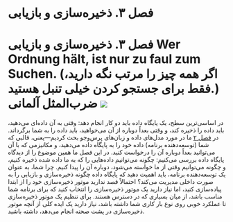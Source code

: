 # فصل ۳. ذخیره‌سازی و بازیابی

# فصل ۳. ذخیره‌سازی و بازیابی Wer Ordnung hält, ist nur zu faul zum Suchen. (اگر همه چیز را مرتب نگه دارید، فقط برای جستجو کردن خیلی تنبل هستید.) ضرب‌المثل آلمانی ![](assets/ch03-map-ebook.png) 
در اساسی‌ترین سطح، یک پایگاه داده باید دو کار انجام دهد: وقتی به آن داده‌ای می‌دهید، باید
داده را ذخیره کند، و وقتی بعداً دوباره از آن می‌خواهید، باید داده را به شما برگرداند. در [فصل ۲](ch02.html#ch_datamodels) ما در مورد مدل‌های داده و زبان‌های پرس‌وجو بحث کردیم—یعنی، قالبی که شما (توسعه‌دهنده
برنامه) داده خود را به پایگاه داده می‌دهید، و مکانیزمی که با آن می‌توانید بعداً دوباره آن را
درخواست کنید. در این فصل ما همین موضوع را از دیدگاه پایگاه داده بررسی می‌کنیم: چگونه می‌توانیم
داده‌هایی را که به ما داده شده ذخیره کنیم، و چگونه می‌توانیم وقتی از ما خواسته می‌شود، دوباره آن را پیدا کنیم. چرا شما، به عنوان یک توسعه‌دهنده برنامه، باید اهمیت دهید که پایگاه داده چگونه ذخیره‌سازی و بازیابی را
به صورت داخلی مدیریت می‌کند؟ احتمالاً قصد ندارید موتور ذخیره‌سازی خود را از ابتدا پیاده‌سازی کنید، اما
نیاز دارید یک موتور ذخیره‌سازی را انتخاب کنید که برای برنامه شما مناسب باشد، از میان بسیاری که
در دسترس هستند. برای تنظیم یک موتور ذخیره‌سازی تا عملکرد خوبی روی نوع بار کاری شما داشته باشد، نیاز
دارید یک ایده کلی از آنچه موتور ذخیره‌سازی در پشت صحنه انجام می‌دهد، داشته باشید.